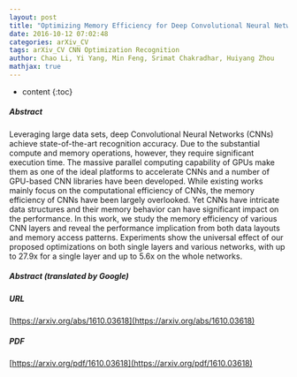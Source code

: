 ```yaml
---
layout: post
title: "Optimizing Memory Efficiency for Deep Convolutional Neural Networks on GPUs"
date: 2016-10-12 07:02:48
categories: arXiv_CV
tags: arXiv_CV CNN Optimization Recognition
author: Chao Li, Yi Yang, Min Feng, Srimat Chakradhar, Huiyang Zhou
mathjax: true
---
```


* content
{:toc}

##### Abstract
Leveraging large data sets, deep Convolutional Neural Networks (CNNs) achieve state-of-the-art recognition accuracy. Due to the substantial compute and memory operations, however, they require significant execution time. The massive parallel computing capability of GPUs make them as one of the ideal platforms to accelerate CNNs and a number of GPU-based CNN libraries have been developed. While existing works mainly focus on the computational efficiency of CNNs, the memory efficiency of CNNs have been largely overlooked. Yet CNNs have intricate data structures and their memory behavior can have significant impact on the performance. In this work, we study the memory efficiency of various CNN layers and reveal the performance implication from both data layouts and memory access patterns. Experiments show the universal effect of our proposed optimizations on both single layers and various networks, with up to 27.9x for a single layer and up to 5.6x on the whole networks.

##### Abstract (translated by Google)


##### URL
[https://arxiv.org/abs/1610.03618](https://arxiv.org/abs/1610.03618)

##### PDF
[https://arxiv.org/pdf/1610.03618](https://arxiv.org/pdf/1610.03618)

